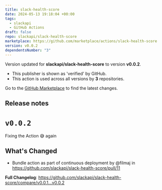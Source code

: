 ```yaml
---
title: slack-health-score
date: 2024-05-13 19:18:04 +00:00
tags:
  - slackapi
  - GitHub Actions
draft: false
repo: slackapi/slack-health-score
marketplace: https://github.com/marketplace/actions/slack-health-score
version: v0.0.2
dependentsNumber: "3"
---
```



Version updated for **slackapi/slack-health-score** to version **v0.0.2**.
- This publisher is shown as 'verified' by GitHub.
- This action is used across all versions by **3** repositories.

Go to the [GitHub Marketplace](https://github.com/marketplace/actions/slack-health-score) to find the latest changes.

## Release notes

# `v0.0.2`

Fixing the Action 😅 again

## What's Changed
* Bundle action as part of continuous deployment by @filmaj in https://github.com/slackapi/slack-health-score/pull/11


**Full Changelog**: https://github.com/slackapi/slack-health-score/compare/v0.0.1...v0.0.2
